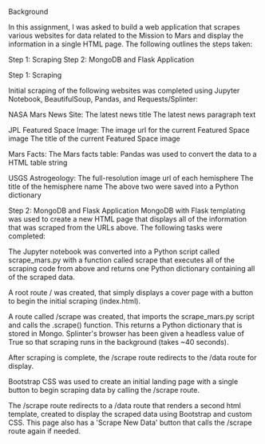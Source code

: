 Background

In this assignment, I was asked to build a web application that scrapes various websites for data related to the Mission to Mars and display the information in a single HTML page. The following outlines the steps taken:

Step 1: Scraping
Step 2: MongoDB and Flask Application

Step 1: Scraping

Initial scraping of the following websites was completed using Jupyter Notebook, BeautifulSoup, Pandas, and Requests/Splinter:

NASA Mars News Site: 
The latest news title 
The latest news paragraph text

JPL Featured Space Image:
The image url for the current Featured Space image
The title of the current Featured Space image

Mars Facts:
The Mars facts table: Pandas was used to convert the data to a HTML table string

USGS Astrogeology:
The full-resolution image url of each hemisphere
The title of the hemisphere name
The above two were saved into a Python dictionary

Step 2: MongoDB and Flask Application
MongoDB with Flask templating was used to create a new HTML page that displays all of the information that was scraped from the URLs above. The following tasks were completed:

The Jupyter notebook was converted into a Python script called scrape_mars.py with a function called scrape that executes all of the scraping code from above and returns one Python dictionary containing all of the scraped data.

A root route / was created, that simply displays a cover page with a button to begin the initial scraping (index.html).

A route called /scrape was created, that imports the scrape_mars.py script and calls the .scrape() function. This returns a Python dictionary that is stored in Mongo. Splinter's browser has been given a headless value of True so that scraping runs in the background (takes ~40 seconds).

After scraping is complete, the /scrape route redirects to the /data route for display.

Bootstrap CSS was used to create an initial landing page with a single button to begin scraping data by calling the /scrape route.

The /scrape route redirects to a /data route that renders a second html template, created to display the scraped data using Bootstrap and custom CSS. This page also has a 'Scrape New Data' button that calls the /scrape route again if needed.




